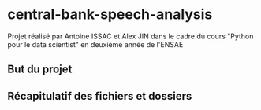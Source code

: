 # central-bank-speech-analysis

Projet réalisé par Antoine ISSAC et Alex JIN dans le cadre du cours "Python pour le data scientist" en deuxième année de l'ENSAE

## But du projet

## Récapitulatif des fichiers et dossiers


